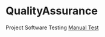 # QualityAssurance
Project Software Testing
[Manual Test](https://docs.google.com/spreadsheets/d/1XTAbwlKrRchBxJMeyNWgDCzekP2oHizKfAxR-czfLEQ/edit?usp=sharing)
